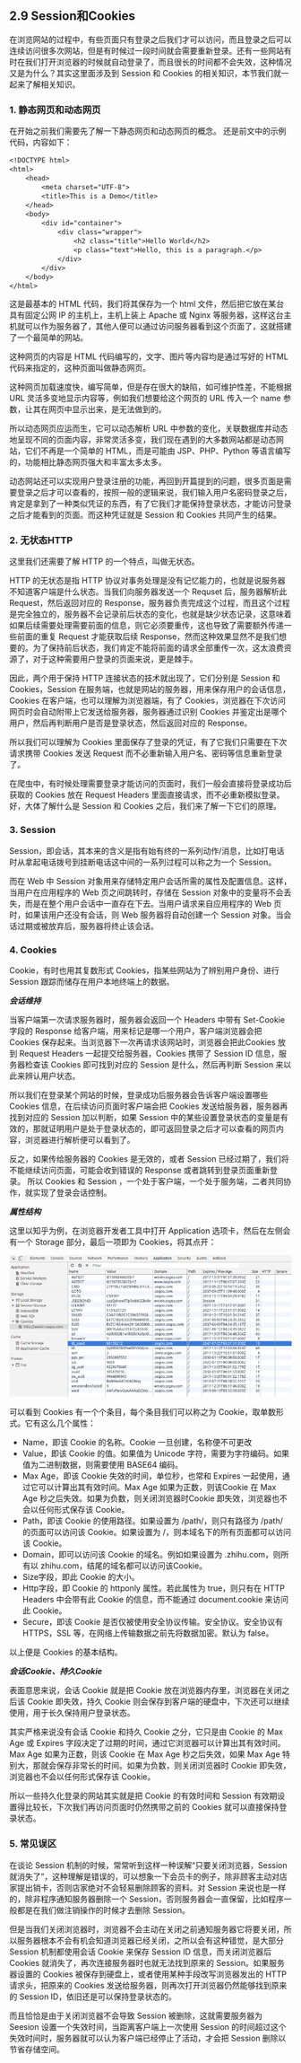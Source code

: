 ## 2.9 Session和Cookies

在浏览网站的过程中，有些页面只有登录之后我们才可以访问，而且登录之后可以连续访问很多次网站，但是有时候过一段时间就会需要重新登录。还有一些网站有时在我们打开浏览器的时候就自动登录了，而且很长的时间都不会失效，这种情况又是为什么？其实这里面涉及到 Session 和 Cookies 的相关知识，本节我们就一起来了解相关知识。

### 1. 静态网页和动态网页
在开始之前我们需要先了解一下静态网页和动态网页的概念。
还是前文中的示例代码，内容如下：

```
<!DOCTYPE html>
<html>
    <head>
        <meta charset="UTF-8">
        <title>This is a Demo</title>
    </head>
    <body>
        <div id="container">
            <div class="wrapper">
                <h2 class="title">Hello World</h2>
                <p class="text">Hello, this is a paragraph.</p>
            </div>
        </div>
    </body>
</html>
```

这是最基本的 HTML 代码，我们将其保存为一个 html 文件，然后把它放在某台具有固定公网 IP 的主机上，主机上装上 Apache 或 Nginx 等服务器，这样这台主机就可以作为服务器了，其他人便可以通过访问服务器看到这个页面了，这就搭建了一个最简单的网站。

这种网页的内容是 HTML 代码编写的，文字、图片等内容均是通过写好的 HTML 代码来指定的，这种页面叫做静态网页。

这种网页加载速度快，编写简单，但是存在很大的缺陷，如可维护性差，不能根据 URL 灵活多变地显示内容等，例如我们想要给这个网页的 URL 传入一个 name 参数，让其在网页中显示出来，是无法做到的。

所以动态网页应运而生，它可以动态解析 URL 中参数的变化，关联数据库并动态地呈现不同的页面内容，非常灵活多变，我们现在遇到的大多数网站都是动态网站，它们不再是一个简单的 HTML，而是可能由 JSP、PHP、Python 等语言编写的，功能相比静态网页强大和丰富太多太多。

动态网站还可以实现用户登录注册的功能，再回到开篇提到的问题，很多页面是需要登录之后才可以查看的，按照一般的逻辑来说，我们输入用户名密码登录之后，肯定是拿到了一种类似凭证的东西，有了它我们才能保持登录状态，才能访问登录之后才能看到的页面。而这种凭证就是 Session 和 Cookies 共同产生的结果。

### 2. 无状态HTTP
这里我们还需要了解 HTTP 的一个特点，叫做无状态。

HTTP 的无状态是指 HTTP 协议对事务处理是没有记忆能力的，也就是说服务器不知道客户端是什么状态。当我们向服务器发送一个 Requset 后，服务器解析此 Request，然后返回对应的 Response，服务器负责完成这个过程，而且这个过程是完全独立的，服务器不会记录前后状态的变化，也就是缺少状态记录，这意味着如果后续需要处理需要前面的信息，则它必须要重传，这也导致了需要额外传递一些前面的重复 Request 才能获取后续 Response，然而这种效果显然不是我们想要的。为了保持前后状态，我们肯定不能将前面的请求全部重传一次，这太浪费资源了，对于这种需要用户登录的页面来说，更是棘手。

因此，两个用于保持 HTTP 连接状态的技术就出现了，它们分别是 Session 和 Cookies，Session 在服务端，也就是网站的服务器，用来保存用户的会话信息，Cookies 在客户端，也可以理解为浏览器端，有了 Cookies，浏览器在下次访问网页时会自动附带上它发送给服务器，服务器通过识别 Cookies 并鉴定出是哪个用户，然后再判断用户是否是登录状态，然后返回对应的 Response。

所以我们可以理解为 Cookies 里面保存了登录的凭证，有了它我们只需要在下次请求携带 Cookies 发送 Request 而不必重新输入用户名、密码等信息重新登录了。

在爬虫中，有时候处理需要登录才能访问的页面时，我们一般会直接将登录成功后获取的 Cookies 放在 Request Headers 里面直接请求，而不必重新模拟登录。
好，大体了解什么是 Session 和 Cookies 之后，我们来了解一下它们的原理。

### 3. Session
Session，即会话，其本来的含义是指有始有终的一系列动作/消息，比如打电话时从拿起电话拨号到挂断电话这中间的一系列过程可以称之为一个 Session。

而在 Web 中 Session 对象用来存储特定用户会话所需的属性及配置信息。这样，当用户在应用程序的 Web 页之间跳转时，存储在 Session 对象中的变量将不会丢失，而是在整个用户会话中一直存在下去。当用户请求来自应用程序的 Web 页时，如果该用户还没有会话，则 Web 服务器将自动创建一个 Session 对象。当会话过期或被放弃后，服务器将终止该会话。

### 4. Cookies
Cookie，有时也用其复数形式 Cookies，指某些网站为了辨别用户身份、进行 Session 跟踪而储存在用户本地终端上的数据。

***会话维持***

当客户端第一次请求服务器时，服务器会返回一个 Headers 中带有 Set-Cookie 字段的 Response 给客户端，用来标记是哪一个用户，客户端浏览器会把Cookies 保存起来。当浏览器下一次再请求该网站时，浏览器会把此Cookies 放到 Request Headers 一起提交给服务器，Cookies 携带了 Session ID 信息，服务器检查该 Cookies 即可找到对应的 Session 是什么，然后再判断 Session 来以此来辨认用户状态。

所以我们在登录某个网站的时候，登录成功后服务器会告诉客户端设置哪些 Cookies 信息，在后续访问页面时客户端会把 Cookies 发送给服务器，服务器再找到对应的 Session 加以判断，如果 Session 中的某些设置登录状态的变量是有效的，那就证明用户是处于登录状态的，即可返回登录之后才可以查看的网页内容，浏览器进行解析便可以看到了。

反之，如果传给服务器的 Cookies 是无效的，或者 Session 已经过期了，我们将不能继续访问页面，可能会收到错误的 Response 或者跳转到登录页面重新登录。
所以 Cookies 和 Session ，一个处于客户端，一个处于服务端，二者共同协作，就实现了登录会话控制。

***属性结构***

这里以知乎为例，在浏览器开发者工具中打开 Application 选项卡，然后在左侧会有一个 Storage 部分，最后一项即为 Cookies，将其点开：

![](/assets/cookieandsession.png)

可以看到 Cookies 有一个个条目，每个条目我们可以称之为 Cookie，取单数形式。它有这么几个属性：

 - Name，即该 Cookie 的名称。Cookie 一旦创建，名称便不可更改
 - Value，即该 Cookie 的值。如果值为 Unicode 字符，需要为字符编码。如果值为二进制数据，则需要使用 BASE64 编码。
 - Max Age，即该 Cookie 失效的时间，单位秒，也常和 Expires 一起使用，通过它可以计算出其有效时间。Max Age 如果为正数，则该Cookie 在 Max Age 秒之后失效。如果为负数，则关闭浏览器时Cookie 即失效，浏览器也不会以任何形式保存该 Cookie。
 - Path，即该 Cookie 的使用路径。如果设置为 /path/，则只有路径为 /path/ 的页面可以访问该 Cookie。如果设置为 /，则本域名下的所有页面都可以访问该 Cookie。
 - Domain，即可以访问该 Cookie 的域名。例如如果设置为 .zhihu.com，则所有以 zhihu.com，结尾的域名都可以访问该Cookie。
 - Size字段，即此 Cookie 的大小。
 - Http字段，即 Cookie 的 httponly 属性。若此属性为 true，则只有在 HTTP Headers 中会带有此 Cookie 的信息，而不能通过 document.cookie 来访问此 Cookie。
 - Secure，即该 Cookie 是否仅被使用安全协议传输。安全协议。安全协议有 HTTPS，SSL 等，在网络上传输数据之前先将数据加密。默认为 false。

以上便是 Cookies 的基本结构。

***会话Cookie、持久Cookie***

表面意思来说，会话 Cookie 就是把 Cookie 放在浏览器内存里，浏览器在关闭之后该 Cookie 即失效，持久 Cookie 则会保存到客户端的硬盘中，下次还可以继续使用，用于长久保持用户登录状态。

其实严格来说没有会话 Cookie 和持久 Cookie 之分，它只是由 Cookie 的 Max Age 或 Expires 字段决定了过期的时间，通过它浏览器可以计算出其有效时间。Max Age 如果为正数，则该 Cookie 在 Max Age 秒之后失效，如果 Max Age 特别大，那就会保存非常长的时间。如果为负数，则关闭浏览器时 Cookie 即失效，浏览器也不会以任何形式保存该 Cookie。

所以一些持久化登录的网站其实就是把 Cookie 的有效时间和 Session 有效期设置得比较长，下次我们再访问页面时仍然携带之前的 Cookies 就可以直接保持登录状态。

### 5. 常见误区
在谈论 Session 机制的时候，常常听到这样一种误解“只要关闭浏览器，Session 就消失了”，这种理解是错误的，可以想象一下会员卡的例子，除非顾客主动对店家提出销卡，否则店家绝对不会轻易删除顾客的资料。对 Session 来说也是一样的，除非程序通知服务器删除一个 Session，否则服务器会一直保留，比如程序一般都是在我们做注销操作的时候才去删除 Session。

但是当我们关闭浏览器时，浏览器不会主动在关闭之前通知服务器它将要关闭，所以服务器根本不会有机会知道浏览器已经关闭，之所以会有这种错觉，是大部分 Session 机制都使用会话 Cookie 来保存 Session ID 信息，而关闭浏览器后 Cookies 就消失了，再次连接服务器时也就无法找到原来的 Session。如果服务器设置的 Cookies 被保存到硬盘上，或者使用某种手段改写浏览器发出的 HTTP 请求头，把原来的 Cookies 发送给服务器，则再次打开浏览器仍然能够找到原来的 Session ID，依旧还是可以保持登录状态的。

而且恰恰是由于关闭浏览器不会导致 Session 被删除，这就需要服务器为 Seesion 设置一个失效时间，当距离客户端上一次使用 Session 的时间超过这个失效时间时，服务器就可以认为客户端已经停止了活动，才会把 Session 删除以节省存储空间。